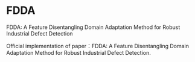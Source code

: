# FDDA
FDDA: A Feature Disentangling Domain Adaptation Method for Robust Industrial Defect Detection

Official implementation of paper：FDDA: A Feature Disentangling Domain Adaptation Method for Robust Industrial Defect Detection.

